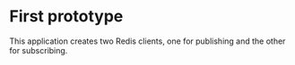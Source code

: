 # First prototype

This application creates two Redis clients, one for publishing and the other for subscribing.
